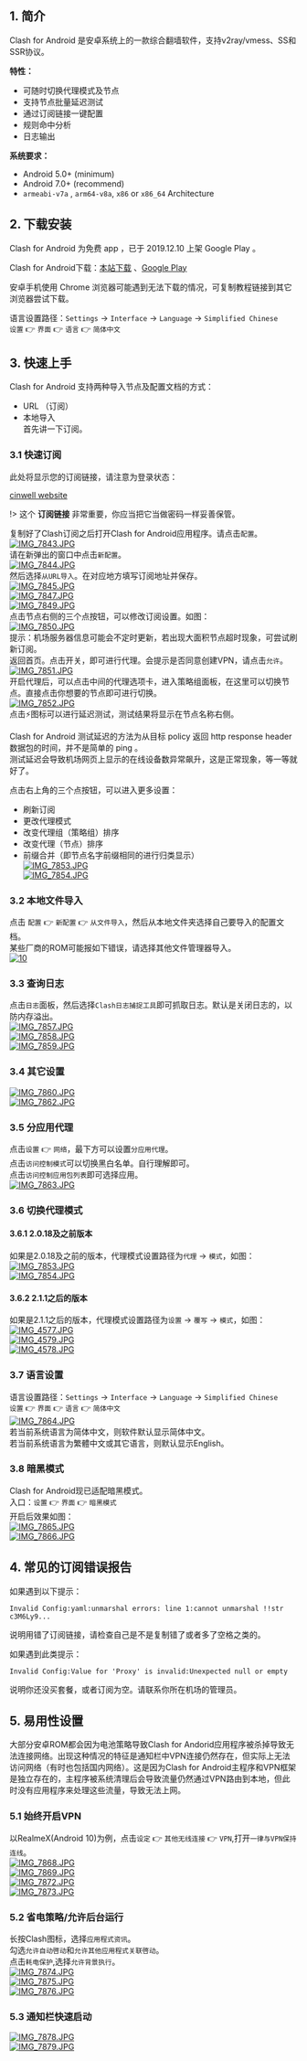 1\. 简介
------
Clash for Android 是安卓系统上的一款综合翻墙软件，支持v2ray/vmess、SS和SSR协议。 
 


**特性：**

*   可随时切换代理模式及节点
*   支持节点批量延迟测试
*   通过订阅链接一键配置
*   规则命中分析
*   日志输出

**系统要求：**

- Android 5.0+ (minimum)
- Android 7.0+ (recommend)
- `armeabi-v7a` , `arm64-v8a`, `x86` or `x86_64` Architecture


2\. 下载安装
--------
Clash for Android 为免费 app ，已于 2019.12.10 上架 Google Play 。

Clash for Android下载：[本站下载](/ssr-download/clash.apk ':ignore') 、[Google Play](https://play.google.com/store/apps/details?id=com.github.kr328.clash)
 
安卓手机使用 Chrome 浏览器可能遇到无法下载的情况，可复制教程链接到其它浏览器尝试下载。
  
语言设置路径：`Settings` → `Interface` → `Language` → `Simplified Chinese`  
`设置` 👉 `界面` 👉 `语言` 👉 `简体中文`  


3\. 快速上手
--------

Clash for Android 支持两种导入节点及配置文档的方式：

*   URL （订阅）
*   本地导入  
    首先讲一下订阅。

### 3.1 快速订阅

此处将显示您的订阅链接，请注意为登录状态：

[cinwell website](/sublink?type=clash ':include :type=markdown')

!> 这个 **订阅链接** 非常重要，你应当把它当做密码一样妥善保管。
  
复制好了Clash订阅之后打开Clash for Android应用程序。请点击`配置`。  
[![IMG_7843.JPG](/Clash_files/1072376875.jpg "IMG_7843.JPG")](https://v2free.org/doc/#/Android/Clash_files/1072376875.jpg)  
请在新弹出的窗口中点击`新配置`。  
[![IMG_7844.JPG](/Clash_files/1118270140.jpg "IMG_7844.JPG")](https://v2free.org/doc/#/Android/Clash_files/1118270140.jpg)  
然后选择`从URL导入`。在对应地方填写订阅地址并保存。  
[![IMG_7845.JPG](/Clash_files/2169466048.jpg "IMG_7845.JPG")](https://v2free.org/doc/#/Android/Clash_files/2169466048.jpg)  
[![IMG_7847.JPG](/Clash_files/3843008539.jpg "IMG_7847.JPG")](https://v2free.org/doc/#/Android/Clash_files/3843008539.jpg)  
[![IMG_7849.JPG](/Clash_files/932669651.jpg "IMG_7849.JPG")](https://v2free.org/doc/#/Android/Clash_files/932669651.jpg)  
点击节点右侧的三个点按钮，可以修改订阅设置。如图：  
[![IMG_7850.JPG](/Clash_files/1168337143.jpg "IMG_7850.JPG")](https://v2free.org/doc/#/Android/Clash_files/1168337143.jpg)  
提示：机场服务器信息可能会不定时更新，若出现大面积节点超时现象，可尝试刷新订阅。  
返回首页。点击开关，即可进行代理。会提示是否同意创建VPN，请点击`允许`。  
[![IMG_7851.JPG](/Clash_files/2409469823.jpg "IMG_7851.JPG")](https://v2free.org/doc/#/Android/Clash_files/2409469823.jpg)  
开启代理后，可以点击中间的代理选项卡，进入策略组面板，在这里可以切换节点。直接点击你想要的节点即可进行切换。  
[![IMG_7852.JPG](/Clash_files/2753500055.jpg "IMG_7852.JPG")](https://v2free.org/doc/#/Android/Clash_files/2753500055.jpg)  
点击⚡图标可以进行延迟测试，测试结果将显示在节点名称右侧。  

Clash for Android 测试延迟的方法为从目标 policy 返回 http response header 数据包的时间，并不是简单的 ping 。  
测试延迟会导致机场网页上显示的在线设备数异常飙升，这是正常现象，等一等就好了。

  
点击右上角的三个点按钮，可以进入更多设置：

*   刷新订阅
*   更改代理模式
*   改变代理组（策略组）排序
*   改变代理（节点）排序
*   前缀合并（即节点名字前缀相同的进行归类显示）  
    [![IMG_7853.JPG](/Clash_files/550116317.jpg "IMG_7853.JPG")](https://v2free.org/doc/#/Android/Clash_files/550116317.jpg)  
    [![IMG_7854.JPG](/Clash_files/838427780.jpg "IMG_7854.JPG")](https://v2free.org/doc/#/Android/Clash_files/838427780.jpg)

### 3.2 本地文件导入

点击 `配置` 👉 `新配置` 👉 `从文件导入`，然后从本地文件夹选择自己要导入的配置文档。  
某些厂商的ROM可能报如下错误，请选择其他文件管理器导入。  
[![10](/Clash_files/romfault.png)](/Clash_files/romfault.png)

### 3.3 查询日志

点击`日志`面板，然后选择`Clash日志捕捉工具`即可抓取日志。默认是关闭日志的，以防内存溢出。  
[![IMG_7857.JPG](/Clash_files/1404728428.jpg "IMG_7857.JPG")](https://v2free.org/doc/#/Android/Clash_files/1404728428.jpg)  
[![IMG_7858.JPG](/Clash_files/1836797657.jpg "IMG_7858.JPG")](https://v2free.org/doc/#/Android/Clash_files/1836797657.jpg)  
[![IMG_7859.JPG](/Clash_files/2336060890.jpg "IMG_7859.JPG")](https://v2free.org/doc/#/Android/Clash_files/2336060890.jpg)

### 3.4 其它设置

[![IMG_7860.JPG](/Clash_files/3789481771.jpg "IMG_7860.JPG")](https://v2free.org/doc/#/Android/Clash_files/3789481771.jpg)  
[![IMG_7862.JPG](/Clash_files/454476014.jpg "IMG_7862.JPG")](https://v2free.org/doc/#/Android/Clash_files/454476014.jpg)

### 3.5 分应用代理

点击`设置` 👉 `网络`，最下方可以设置`分应用代理`。  
点击`访问控制模式`可以切换黑白名单。自行理解即可。  
点击`访问控制应用包列表`即可选择应用。  
[![IMG_7863.JPG](/Clash_files/1278124387.jpg "IMG_7863.JPG")](https://v2free.org/doc/#/Android/Clash_files/1278124387.jpg)

### 3.6 切换代理模式

#### 3.6.1 2.0.18及之前版本

如果是2.0.18及之前的版本，代理模式设置路径为`代理` → `模式`，如图：  
[![IMG_7853.JPG](/Clash_files/550116317.jpg "IMG_7853.JPG")](https://v2free.org/doc/#/Android/Clash_files/550116317.jpg)  
[![IMG_7854.JPG](/Clash_files/838427780.jpg "IMG_7854.JPG")](https://v2free.org/doc/#/Android/Clash_files/838427780.jpg)

#### 3.6.2 2.1.1之后的版本

如果是2.1.1之后的版本，代理模式设置路径为`设置` → `覆写` → `模式`，如图：  
[![IMG_4577.JPG](/Clash_files/1118590743.jpg "IMG_4577.JPG")](https://v2free.org/doc/#/Android/Clash_files/1118590743.jpg)  
[![IMG_4579.JPG](/Clash_files/3855851416.jpg "IMG_4579.JPG")](https://v2free.org/doc/#/Android/Clash_files/3855851416.jpg)  
[![IMG_4578.JPG](/Clash_files/1753717891.jpg "IMG_4578.JPG")](https://v2free.org/doc/#/Android/Clash_files/1753717891.jpg)

### 3.7 语言设置

语言设置路径：`Settings` → `Interface` → `Language` → `Simplified Chinese`  
`设置` 👉 `界面` 👉 `语言` 👉 `简体中文`  
[![IMG_7864.JPG](/Clash_files/3362312117.jpg "IMG_7864.JPG")](https://v2free.org/doc/#/Android/Clash_files/3362312117.jpg)  
若当前系统语言为简体中文，则软件默认显示简体中文。  
若当前系统语言为繁體中文或其它语言，则默认显示English。

### 3.8 暗黑模式

Clash for Android现已适配暗黑模式。  
入口：`设置` 👉 `界面` 👉 `暗黑模式`  
开启后效果如图：  
[![IMG_7865.JPG](/Clash_files/59156606.jpg "IMG_7865.JPG")](https://v2free.org/doc/#/Android/Clash_files/59156606.jpg)  
[![IMG_7866.JPG](/Clash_files/382223072.jpg "IMG_7866.JPG")](https://v2free.org/doc/#/Android/Clash_files/382223072.jpg)

4\. 常见的订阅错误报告
-------------

如果遇到以下提示：

    Invalid Config:yaml:unmarshal errors: line 1:cannot unmarshal !!str c3M6Ly9...

说明用错了订阅链接，请检查自己是不是复制错了或者多了空格之类的。

如果遇到此类提示：

    Invalid Config:Value for 'Proxy' is invalid:Unexpected null or empty

说明你还没买套餐，或者订阅为空。请联系你所在机场的管理员。

5\. 易用性设置
---------

大部分安卓ROM都会因为电池策略导致Clash for Andorid应用程序被杀掉导致无法连接网络。出现这种情况的特征是通知栏中VPN连接仍然存在，但实际上无法访问网络（有时也包括国内网络）。这是因为Clash for Android主程序和VPN框架是独立存在的，主程序被系统清理后会导致流量仍然通过VPN路由到本地，但此时没有应用程序来处理这些流量，导致无法上网。

### 5.1 始终开启VPN

以RealmeX(Android 10)为例，点击`设定` 👉 `其他无线连接` 👉 `VPN`,打开`一律与VPN保持连线`。  
[![IMG_7868.JPG](/Clash_files/1483525553.jpg "IMG_7868.JPG")](https://v2free.org/doc/#/Android/Clash_files/1483525553.jpg)  
[![IMG_7869.JPG](/Clash_files/2937852562.jpg "IMG_7869.JPG")](https://v2free.org/doc/#/Android/Clash_files/2937852562.jpg)  
[![IMG_7872.JPG](/Clash_files/2475363784.jpg "IMG_7872.JPG")](https://v2free.org/doc/#/Android/Clash_files/2475363784.jpg)  
[![IMG_7873.JPG](/Clash_files/1266218543.jpg "IMG_7873.JPG")](https://v2free.org/doc/#/Android/Clash_files/1266218543.jpg)

### 5.2 省电策略/允许后台运行

长按Clash图标，选择`应用程式资讯`。  
勾选`允许自动啓动`和`允许其他应用程式关联啓动`。  
点击`耗电保护`,选择`允许背景执行`。  
[![IMG_7874.JPG](/Clash_files/722228769.jpg "IMG_7874.JPG")](https://v2free.org/doc/#/Android/Clash_files/722228769.jpg)  
[![IMG_7875.JPG](/Clash_files/1110606495.jpg "IMG_7875.JPG")](https://v2free.org/doc/#/Android/Clash_files/1110606495.jpg)  
[![IMG_7876.JPG](/Clash_files/74665642.jpg "IMG_7876.JPG")](https://v2free.org/doc/#/Android/Clash_files/74665642.jpg)

### 5.3 通知栏快速启动

[![IMG_7878.JPG](/Clash_files/1192405662.jpg "IMG_7878.JPG")](https://v2free.org/doc/#/Android/Clash_files/1192405662.jpg)  
[![IMG_7879.JPG](/Clash_files/2936823915.jpg "IMG_7879.JPG")](https://v2free.org/doc/#/Android/Clash_files/2936823915.jpg)
